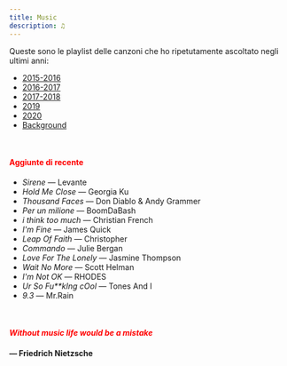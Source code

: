 ```yaml
---
title: Music
description: ♫
---
```

Queste sono le playlist delle canzoni che ho ripetutamente ascoltato negli ultimi anni:

* [2015-2016](https://music.apple.com/it/playlist/my-2015-2016/pl.b4bf1a93707c44f89aa794dc2888e844)
* [2016-2017](https://music.apple.com/it/playlist/my-2016-2017/pl.u-PDb40o6tJ9qVro)
* [2017-2018](https://music.apple.com/it/playlist/my-2017-2018/pl.u-b3b8RKgC0qaz1d)
* [2019](https://music.apple.com/it/playlist/my-2019/pl.u-b3b8Re4H0qaz1d)
* [2020](https://music.apple.com/it/playlist/my-2020/pl.u-LdbqE1vt5e4m0R?l)
* [Background](https://music.apple.com/it/playlist/background/pl.b05fb95eaae8419b8bc2201594355ee0?l=en)

&nbsp;

#### <span style="color:red">Aggiunte di recente</span>
* _Sirene_ — Levante
* _Hold Me Close_ — Georgia Ku
* _Thousand Faces_ — Don Diablo & Andy Grammer
* _Per un milione_ — BoomDaBash
* _i think too much_ — Christian French
* _I'm Fine_ — James Quick
* _Leap Of Faith_ — Christopher
* _Commando_ — Julie Bergan
* _Love For The Lonely_ — Jasmine Thompson
* _Wait No More_ — Scott Helman
* _I'm Not OK_ — RHODES
* _Ur So Fu**kIng cOol_ — Tones And I
* _9.3_ — Mr.Rain

&nbsp;

#### <span style="color:red">_Without music life would be a mistake_</span>

#### — Friedrich Nietzsche
